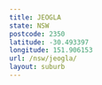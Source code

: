 ```yaml
---
title: JEOGLA
state: NSW
postcode: 2350
latitude: -30.493397
longitude: 151.906153
url: /nsw/jeogla/
layout: suburb
---
```

